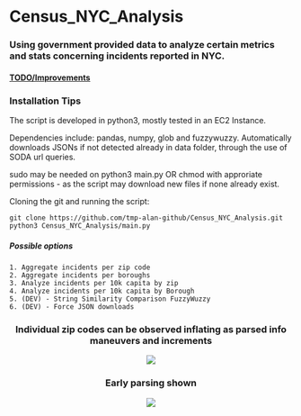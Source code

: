 #                                                         Census_NYC_Analysis
### Using government provided data to analyze certain metrics and stats concerning incidents reported in NYC.


#### [TODO/Improvements](https://github.com/tmp-alan-github/Census_NYC_Analysis/blob/master/todo.md)

### Installation Tips
The script is developed in python3, mostly tested in an EC2 Instance.

Dependencies include: pandas, numpy, glob and fuzzywuzzy. 
Automatically downloads JSONs if not detected already in data folder, through the use of SODA url queries.

sudo may be needed on python3 main.py OR chmod with approriate permissions - as the script may download new files if none already exist. 

Cloning the git and running the script:
```
git clone https://github.com/tmp-alan-github/Census_NYC_Analysis.git
python3 Census_NYC_Analysis/main.py
```
##### Possible options
```
1. Aggregate incidents per zip code
2. Aggregate incidents per boroughs
3. Analyze incidents per 10k capita by zip
4. Analyze incidents per 10k capita by Borough
5. (DEV) - String Similarity Comparison FuzzyWuzzy
6. (DEV) - Force JSON downloads
```

<div align='center'>

### Individual zip codes can be observed inflating as parsed info maneuvers and increments
![](https://i.imgur.com/tXDhuLV.gif)



###  Early parsing shown
![](https://i.imgur.com/VBmmhMB.gif)



</div>
